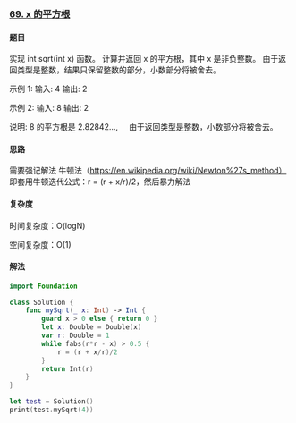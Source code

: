 ### [69. x 的平方根](https://leetcode-cn.com/problems/sqrtx/)

#### 题目

实现 int sqrt(int x) 函数。
计算并返回 x 的平方根，其中 x 是非负整数。
由于返回类型是整数，结果只保留整数的部分，小数部分将被舍去。

示例 1:
输入: 4
输出: 2

示例 2:
输入: 8
输出: 2

说明: 8 的平方根是 2.82842..., 
          由于返回类型是整数，小数部分将被舍去。

#### 思路

需要强记解法 牛顿法（https://en.wikipedia.org/wiki/Newton%27s_method）
即套用牛顿迭代公式：r = (r + x/r)/2，然后暴力解法

#### 复杂度

时间复杂度：O(logN)

空间复杂度：O(1)

#### 解法

```swift
import Foundation

class Solution {
    func mySqrt(_ x: Int) -> Int {
        guard x > 0 else { return 0 }
        let x: Double = Double(x)
        var r: Double = 1
        while fabs(r*r - x) > 0.5 {
            r = (r + x/r)/2
        }
        return Int(r)
    }
}

let test = Solution()
print(test.mySqrt(4))
```

